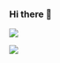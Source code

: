 ### Hi there 👋

<!--
**LordMaddhi/LordMaddhi** is a ✨ _special_ ✨ repository because its `README.md` (this file) appears on your GitHub profile.

Here are some ideas to get you started:

- 🔭 I’m currently working on ...
- 🌱 I’m currently learning ...
- 👯 I’m looking to collaborate on ...
- 🤔 I’m looking for help with ...
- 💬 Ask me about ...
- 📫 How to reach me: ...
- 😄 Pronouns: ...
- ⚡ Fun fact: ...
-->

<a href="https://wakatime.com"><img src="https://wakatime.com/share/@018cf7c2-0a40-4c0d-9c86-b56b46a374f1/4b544c48-344b-4b18-bd00-d39d562c5279.png"/></a>

<a href="https://wakatime.com"><img src="https://wakatime.com/share/@018cf7c2-0a40-4c0d-9c86-b56b46a374f1/4b544c48-344b-4b18-bd00-d39d562c5279.png" /></a>
